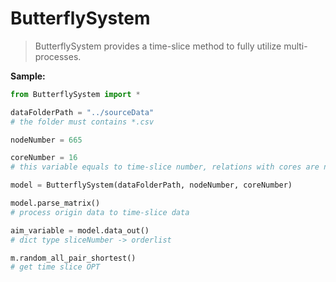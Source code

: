 # ButterflySystem

> ButterflySystem provides a time-slice method to fully utilize multi-processes.



**Sample:**

```python
from ButterflySystem import *

dataFolderPath = "../sourceData"
# the folder must contains *.csv

nodeNumber = 665

coreNumber = 16
# this variable equals to time-slice number, relations with cores are not necessary

model = ButterflySystem(dataFolderPath, nodeNumber, coreNumber)

model.parse_matrix()
# process origin data to time-slice data

aim_variable = model.data_out()
# dict type sliceNumber -> orderlist

m.random_all_pair_shortest()
# get time slice OPT
```

